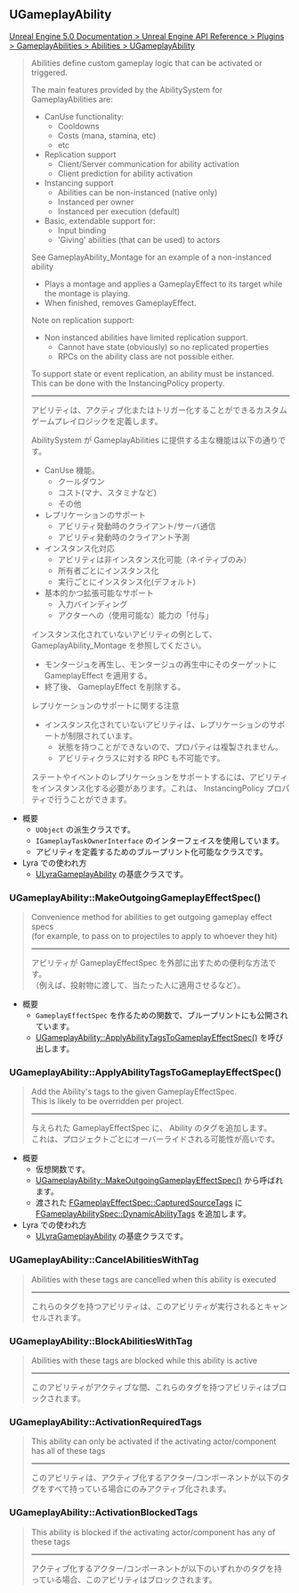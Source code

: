 ## UGameplayAbility

[Unreal Engine 5.0 Documentation > Unreal Engine API Reference > Plugins > GameplayAbilities > Abilities > UGameplayAbility](https://docs.unrealengine.com/5.0/en-US/API/Plugins/GameplayAbilities/Abilities/UGameplayAbility/)

> Abilities define custom gameplay logic that can be activated or triggered.
> 
> The main features provided by the AbilitySystem for GameplayAbilities are: 
> - CanUse functionality:
> 	- Cooldowns
> 	- Costs (mana, stamina, etc)
> 	- etc
> - Replication support
> 	- Client/Server communication for ability activation
> 	- Client prediction for ability activation
> - Instancing support
> 	- Abilities can be non-instanced (native only)
> 	- Instanced per owner
> 	- Instanced per execution (default)
> - Basic, extendable support for:
> 	- Input binding
> 	- 'Giving' abilities (that can be used) to actors
> 
> See GameplayAbility_Montage for an example of a non-instanced ability
> - Plays a montage and applies a GameplayEffect to its target while the montage is playing.
> - When finished, removes GameplayEffect.
> 
> Note on replication support:
> - Non instanced abilities have limited replication support. 
> 	- Cannot have state (obviously) so no replicated properties
> 	- RPCs on the ability class are not possible either.
> 
> To support state or event replication, an ability must be instanced. This can be done with the InstancingPolicy property.
> 
> ----
> アビリティは、アクティブ化またはトリガー化することができるカスタムゲームプレイロジックを定義します。
>  
> AbilitySystem が GameplayAbilities に提供する主な機能は以下の通りです。
> - CanUse 機能。
> 	- クールダウン
> 	- コスト(マナ、スタミナなど)
> 	- その他
> - レプリケーションのサポート
> 	- アビリティ発動時のクライアント/サーバ通信
> 	- アビリティ発動時のクライアント予測
> - インスタンス化対応
> 	- アビリティは非インスタンス化可能（ネイティブのみ）
> 	- 所有者ごとにインスタンス化
> 	- 実行ごとにインスタンス化(デフォルト)
> - 基本的かつ拡張可能なサポート
> 	- 入力バインディング
> 	- アクターへの（使用可能な）能力の「付与」
> 
> インスタンス化されていないアビリティの例として、 GameplayAbility_Montage を参照してください。
> - モンタージュを再生し、モンタージュの再生中にそのターゲットに GameplayEffect を適用する。
> - 終了後、 GameplayEffect を削除する。
> 
> レプリケーションのサポートに関する注意
> - インスタンス化されていないアビリティは、レプリケーションのサポートが制限されています。 
> 	- 状態を持つことができないので、プロパティは複製されません。
> 	- アビリティクラスに対する RPC も不可能です。
> 
> ステートやイベントのレプリケーションをサポートするには、アビリティをインスタンス化する必要があります。これは、 InstancingPolicy プロパティで行うことができます。

* 概要
	* `UObject` の派生クラスです。
	* `IGameplayTaskOwnerInterface` のインターフェイスを使用しています。
	* アビリティを定義するためのブループリント化可能なクラスです。
* Lyra での使われ方
	* [ULyraGameplayAbility] の基底クラスです。

### UGameplayAbility::MakeOutgoingGameplayEffectSpec()

> Convenience method for abilities to get outgoing gameplay effect specs  
> (for example, to pass on to projectiles to apply to whoever they hit)  
> 
> ----
> アビリティが GameplayEffectSpec を外部に出すための便利な方法です。  
> （例えば、投射物に渡して、当たった人に適用させるなど）。  

* 概要
	* `GameplayEffectSpec` を作るための関数で、ブループリントにも公開されています。
	* [UGameplayAbility::ApplyAbilityTagsToGameplayEffectSpec()] を呼び出します。


### UGameplayAbility::ApplyAbilityTagsToGameplayEffectSpec()

> Add the Ability's tags to the given GameplayEffectSpec.  
> This is likely to be overridden per project.  
> 
> ----
> 与えられた GameplayEffectSpec に、 Ability のタグを追加します。  
> これは、プロジェクトごとにオーバーライドされる可能性が高いです。  

* 概要
	* 仮想関数です。
	* [UGameplayAbility::MakeOutgoingGameplayEffectSpec()] から呼ばれます。
	* 渡された [FGameplayEffectSpec::CapturedSourceTags] に [FGameplayAbilitySpec::DynamicAbilityTags] を追加します。
* Lyra での使われ方
	* [ULyraGameplayAbility] の基底クラスです。


### UGameplayAbility::CancelAbilitiesWithTag

> Abilities with these tags are cancelled when this ability is executed  
> 
> ----
> これらのタグを持つアビリティは、このアビリティが実行されるとキャンセルされます。 


### UGameplayAbility::BlockAbilitiesWithTag

> Abilities with these tags are blocked while this ability is active  
> 
> ----
> このアビリティがアクティブな間、これらのタグを持つアビリティはブロックされます。 

### UGameplayAbility::ActivationRequiredTags

> This ability can only be activated if the activating actor/component has all of these tags  
> 
> ----
> このアビリティは、アクティブ化するアクター/コンポーネントが以下のタグをすべて持っている場合にのみアクティブ化されます。 

### UGameplayAbility::ActivationBlockedTags

> This ability is blocked if the activating actor/component has any of these tags  
> 
> ----
> アクティブ化するアクター/コンポーネントが以下のいずれかのタグを持っている場合、このアビリティはブロックされます。 



<!--- ページ内のリンク --->

<!--- 自前の画像へのリンク --->

<!--- generated --->
[ULyraGameplayAbility]: ../../Lyra/GameplayAbility/ULyraGameplayAbility.md#ulyragameplayability
[FGameplayAbilitySpec::DynamicAbilityTags]: ../../UE/GameplayAbility/FGameplayAbilitySpec.md#fgameplayabilityspecdynamicabilitytags
[FGameplayEffectSpec::CapturedSourceTags]: ../../UE/GameplayAbility/FGameplayEffectSpec.md#fgameplayeffectspeccapturedsourcetags
[UGameplayAbility::MakeOutgoingGameplayEffectSpec()]: ../../UE/GameplayAbility/UGameplayAbility.md#ugameplayabilitymakeoutgoinggameplayeffectspec
[UGameplayAbility::ApplyAbilityTagsToGameplayEffectSpec()]: ../../UE/GameplayAbility/UGameplayAbility.md#ugameplayabilityapplyabilitytagstogameplayeffectspec
